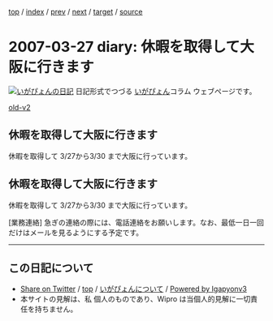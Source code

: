 [top](../index.html) 
 / [index](index.html) 
 / [prev](ig070320.html) 
 / [next](ig070403.html) 
 / [target](http://www.igapyon.jp/igapyon/diary/2007/ig070327.html) 
 / [source](https://github.com/igapyon/diary/blob/master/2007/ig070327.src.md) 

2007-03-27 diary: 休暇を取得して大阪に行きます
=====================================================================================================
[![いがぴょんの日記](http://www.igapyon.jp/igapyon/diary/images/iga200306s.jpg "いがぴょん")](http://www.igapyon.jp/igapyon/diary/memo/memoigapyon.html) 日記形式でつづる [いがぴょん](http://www.igapyon.jp/igapyon/diary/memo/memoigapyon.html)コラム ウェブページです。

[old-v2](ig070327-orig.html)

## 休暇を取得して大阪に行きます

休暇を取得して 3/27から3/30 まで大阪に行っています。


## 休暇を取得して大阪に行きます

休暇を取得して 3/27から3/30 まで大阪に行っています。

[業務連絡] 急ぎの連絡の際には、電話連絡をお願いします。なお、最低一日一回だけはメールを見るようにする予定です。


----------------------------------------------------------------------------------------------------

## この日記について

* [Share on Twitter](https://twitter.com/intent/tweet?hashtags=igapyon%2Cdiary%2C%E3%81%84%E3%81%8C%E3%81%B4%E3%82%87%E3%82%93&text=%E4%BC%91%E6%9A%87%E3%82%92%E5%8F%96%E5%BE%97%E3%81%97%E3%81%A6%E5%A4%A7%E9%98%AA%E3%81%AB%E8%A1%8C%E3%81%8D%E3%81%BE%E3%81%99&url=http%3A%2F%2Fwww.igapyon.jp%2Figapyon%2Fdiary%2F2007%2Fig070327.html) / [top](../index.html) / [いがぴょんについて](http://www.igapyon.jp/igapyon/diary/memo/memoigapyon.html) / [Powered by Igapyonv3](https://github.com/igapyon/igapyonv3)
* 本サイトの見解は、私 個人のものであり、Wipro は当個人的見解に一切責任を持ちません。 

